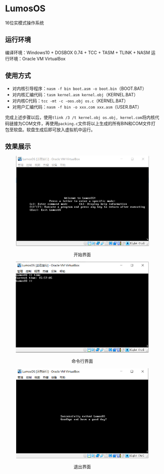 # LumosOS

16位实模式操作系统

## 运行环境

编译环境：Windows10 + DOSBOX 0.74 + TCC + TASM + TLINK + NASM
运行环境：Oracle VM VirtualBox

## 使用方式

* 对内核引导程序：``nasm -f bin boot.asm -o boot.bin``（BOOT.BAT）
* 对内核汇编代码：``tasm kernel.asm kernel.obj``（KERNEL.BAT）
* 对内核C代码：``tcc -mt -c -oos.obj os.c``（KERNEL.BAT）
* 对用户汇编代码：``nasm -f bin -o xxx.com xxx.asm``（USER.BAT）

完成上述步骤以后，使用``tlink /3 /t kernel.obj os.obj, kernel.com``将内核代码链接为COM文件，再使用``packing.c``文件将以上生成的所有BIN和COM文件打包至软盘。软盘生成后即可放入虚拟机中运行。

## 效果展示

<div align="center">
<img src="./figs/cover.jpg" alt="开始界面" style="zoom:60%">

开始界面
</div>

<div align="center">
<img src="./figs/command.jpg" alt="命令行界面" style="zoom:60%">

命令行界面
</div>

<div align="center">
<img src="./figs/exit.jpg" alt="退出界面" style="zoom:60%">

退出界面
</div>
